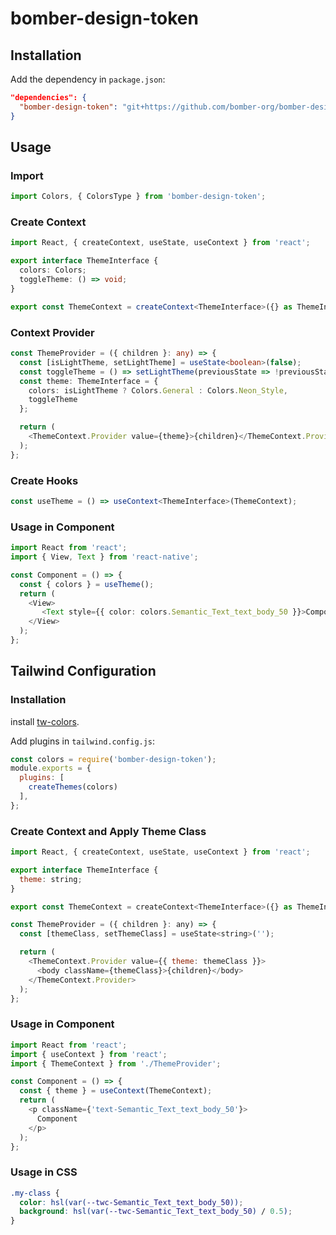 # bomber-design-token

## Installation

Add the dependency in `package.json`:

```json
"dependencies": {
  "bomber-design-token": "git+https://github.com/bomber-org/bomber-design-token.git"
}
```

## Usage

### Import

```javascript
import Colors, { ColorsType } from 'bomber-design-token';
```

### Create Context

```typescript
import React, { createContext, useState, useContext } from 'react';

export interface ThemeInterface {
  colors: Colors;
  toggleTheme: () => void;
}

export const ThemeContext = createContext<ThemeInterface>({} as ThemeInterface);
```

### Context Provider

```typescript
const ThemeProvider = ({ children }: any) => {
  const [isLightTheme, setLightTheme] = useState<boolean>(false);
  const toggleTheme = () => setLightTheme(previousState => !previousState);
  const theme: ThemeInterface = {
    colors: isLightTheme ? Colors.General : Colors.Neon_Style,
    toggleTheme
  };

  return (
    <ThemeContext.Provider value={theme}>{children}</ThemeContext.Provider>
  );
};
```

### Create Hooks

```typescript
const useTheme = () => useContext<ThemeInterface>(ThemeContext);
```

### Usage in Component

```typescript
import React from 'react';
import { View, Text } from 'react-native';

const Component = () => {
  const { colors } = useTheme();
  return (
    <View>
       <Text style={{ color: colors.Semantic_Text_text_body_50 }}>Component</Text>
    </View>
  );
};
```

## Tailwind Configuration

### Installation
install [tw-colors](https://www.npmjs.com/package/tw-colors).

Add plugins in `tailwind.config.js`:

```javascript
const colors = require('bomber-design-token');
module.exports = {
  plugins: [
    createThemes(colors)
  ],
};
```

### Create Context and Apply Theme Class

```javascript
import React, { createContext, useState, useContext } from 'react';

export interface ThemeInterface {
  theme: string;
}

export const ThemeContext = createContext<ThemeInterface>({} as ThemeInterface);

const ThemeProvider = ({ children }: any) => {
  const [themeClass, setThemeClass] = useState<string>('');

  return (
    <ThemeContext.Provider value={{ theme: themeClass }}>
      <body className={themeClass}>{children}</body>
    </ThemeContext.Provider>
  );
};
```

### Usage in Component

```javascript
import React from 'react';
import { useContext } from 'react';
import { ThemeContext } from './ThemeProvider';

const Component = () => {
  const { theme } = useContext(ThemeContext);
  return (
    <p className={'text-Semantic_Text_text_body_50'}>
      Component
    </p>
  );
};
```

### Usage in CSS

```css
.my-class {
  color: hsl(var(--twc-Semantic_Text_text_body_50));
  background: hsl(var(--twc-Semantic_Text_text_body_50) / 0.5);
}
```
